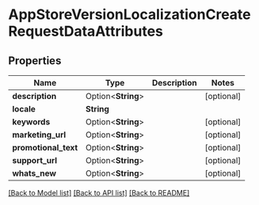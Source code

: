 # AppStoreVersionLocalizationCreateRequestDataAttributes

## Properties

Name | Type | Description | Notes
------------ | ------------- | ------------- | -------------
**description** | Option<**String**> |  | [optional]
**locale** | **String** |  | 
**keywords** | Option<**String**> |  | [optional]
**marketing_url** | Option<**String**> |  | [optional]
**promotional_text** | Option<**String**> |  | [optional]
**support_url** | Option<**String**> |  | [optional]
**whats_new** | Option<**String**> |  | [optional]

[[Back to Model list]](../README.md#documentation-for-models) [[Back to API list]](../README.md#documentation-for-api-endpoints) [[Back to README]](../README.md)


